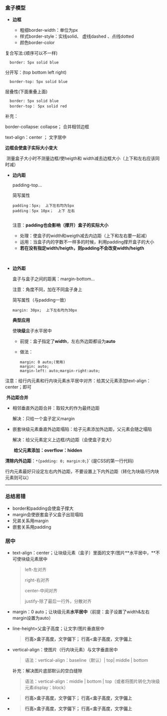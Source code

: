 ### 盒子模型

- **边框**

  - 粗细border-width：单位为px
  - 样式border-style：实线solid、 虚线dashed 、点线dotted
  - 颜色border-color
  

复合写法:(顺序可以不一样)

```
  border: 5px solid blue
```

分开写：(top bottom left right)

```
  border-top: 5px solid blue
```

层叠性(下面重叠上面)

```C语言
  border: 5px solid blue
  border-top： 5px solid red
```

补充：

border-collapse:  collapse； 合并相邻边框

text-align：center  ；  文字居中

**边框会使盒子实际大小变大**

​    测量盒子大小时不测量边框/使heigth和 width减去边框大小（上下和左右应该同时减）



- **边内距**

  padding-top...

  简写属性

  ```
  padding：5px;  上下左右均为5px
  padding：5px 10px；  上下 左右
  
  
  ```

  注意：**padding也会影响（撑开）盒子的实际大小**

  -  处理：使盒子的width和weigth减去内边距（上下和左右要一起减）
  - 运用：当盒子内的字数不一样多的时候，利用padding撑开盒子的大小
  - **若在没有指定width/heigth，则padding不会改变width/heigth**

  ​             

- **边外距**

  盒子与盒子之间的距离：margin-bottom...
  
  注意：角度不同，加在不同盒子身上
  
  简写属性（与padding一致）
  
  ```
  margin: 30px;  上下左右均为30px
  ```
  
  **典型应用**
  
  使**块级**盒子水平居中
  
  - 前提：盒子指定了**width**，左右外边距都设为**auto**
  
  - 做法：
  
    ```
    margin: 0 auto;(常用)
    margin: auto;
    margin-left: auto;margin-right:auto;
    ```

​        注意：给行内元素和行内块元素水平居中对齐：给其父元素添加text-align：center；即可

​       **外边距合并**

- 相邻垂直外边距合并：取较大的作为最终边距

  解决：只给一个盒子定义margin

- 嵌套块级元素垂直外边距塌陷：给子元素添加外边距，父元素会随之塌陷

  解决：给父元素定义上边框/内边距（会使盒子变大）

  ​               **给父元素添加：overflow：hidden**

**清除内外边距**：`*{padding: 0; margin:0;`}`     (是CSS的第一行代码)

行内元素最好只设定左右内外边距，不要设置上下内外边距（转化为块级/行内块元素则可以）        

------



### 总结易错

- border和padding会使盒子撑大
- margin会使嵌套盒子父盒子出现塌陷
- 兄弟关系用margin
- 嵌套关系用padding

### 居中

- text-align：center；让块级元素（盒子）里面的文字/图片**水平居中，**不可使块级元素居中

  > left-左对齐
  >
  > right-右对齐
  >
  > center-中间对齐
  >
  > justify-除了最后一行外，分散对齐

- margin：0 auto；让块级元素**水平居中**（前提：盒子设置了width&左右margin设置为auto）

- line-height=父盒子高度；让文字/图片垂直居中

  > **行高>盒子高度，文字偏下；  行高<盒子高度，文字偏上** 

- vertical-align：使图片（行内块元素）与文字垂直居中

  > 语法：vertical-align：baseline（默认）| top| middle | bottom

  补充：解决图片底部默认的空白缝隙
  
  > 语法：vertical-align：middle | bottom | top（或者将图片转化为块级元素display：block）
  
- > **行高>盒子高度，文字偏下；  行高<盒子高度，文字偏上** 

  

- >  **行高>盒子高度，文字偏下；  行高<盒子高度，文字偏上** 

  



